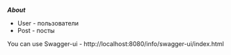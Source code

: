 *****About*****
* User - пользователи
* Post - посты


You can use Swagger-ui - http://localhost:8080/info/swagger-ui/index.html